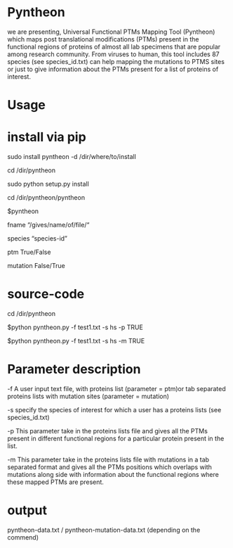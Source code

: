 # Pyntheon

we are presenting, Universal Functional PTMs Mapping Tool (Pyntheon) which maps post translational modifications (PTMs) present in the functional regions of proteins of almost all lab specimens that are popular among research community. From viruses to human, this tool includes 87 species (see species_id.txt) can help mapping the mutations to PTMS sites or just to give information about the PTMs present for a list of proteins of interest. 

# Usage

# install via pip

sudo install pyntheon -d /dir/where/to/install

cd /dir/pyntheon

sudo python setup.py install

cd /dir/pyntheon/pyntheon

$pyntheon

fname “/gives/name/of/file/“

species “species-id”

ptm True/False

mutation False/True

# source-code

cd /dir/pyntheon

$python pyntheon.py -f test1.txt -s hs -p TRUE

$python pyntheon.py -f test1.txt -s hs -m TRUE

# Parameter description

-f 				A user input text file, with proteins list (parameter = ptm)or tab separated proteins lists with mutation sites (parameter = mutation)

-s			specify the species of interest for which a user has a proteins lists (see species_id.txt)

-p 				This parameter take in the proteins lists file and gives all the PTMs present in different functional regions for a particular protein present in the list.

-m			This parameter take in the proteins lists file with mutations in a tab separated format and  gives all the PTMs positions which overlaps with mutations along side with information about the functional regions where these mapped PTMs are present.

# output

pyntheon-data.txt / pyntheon-mutation-data.txt (depending on the commend)
